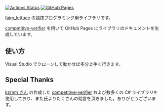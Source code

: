 [![Actions Status](https://github.com/fairy-lettuce/CpLibrary/workflows/verify/badge.svg)](https://github.com/fairy-lettuce/CpLibrary/actions)
[![GitHub Pages](https://img.shields.io/static/v1?label=GitHub+Pages&message=CpLibrary+&color=brightgreen&logo=github)](https://fairy-lettuce.github.io/CpLibrary)

[fairy_lettuce](https://atcoder.jp/users/fairy_lettuce) の競技プログラミング用ライブラリです。

[competitive-verifier](https://github.com/competitive-verifier/competitive-verifier) を用いて GitHub Pages にライブラリのドキュメントを生成しています。

## 使い方

Visual Studio でクローンして動かせば多分上手く行きます。

## Special Thanks

[kzrnm さん](https://github.com/kzrnm) の作成した [competitive-verifier](https://github.com/competitive-verifier/competitive-verifier) および数多くの C# ライブラリを使用しており、また氏よりたくさんの助言を頂きました。ありがとうございます。

